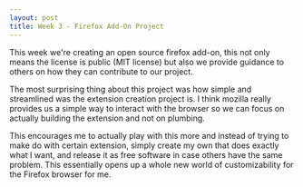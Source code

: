 ```yaml
---
layout: post
title: Week 3 - Firefox Add-On Project
---
```

<!-- 
Comment on the git exercises we did in class. Comment on the work with your team and progress you have made towards your first browser extension (what are some problems the group is facing, what good things happened, how do you fit into the collaboration, what are your biggest contributions)
-->

This week we're creating an open source firefox add-on, this not only means the license is public (MIT license) but also we provide guidance to others on how they can contribute to our project.

The most surprising thing about this project was how simple and streamlined was the extension creation project is. I think mozilla really provides us a simple way to interact with the browser so we can focus on actually building the extension and not on plumbing. 

<!-- more -->

This encourages me to actually play with this more and instead of trying to make do with certain extension, simply create my own that does exactly what I want, and release it as free software in case others have the same problem. This essentially opens up a whole new world of customizability for the Firefox browser for me. 
